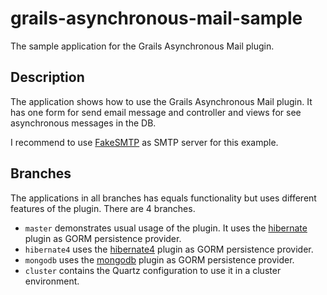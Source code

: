 grails-asynchronous-mail-sample
===============================

The sample application for the Grails Asynchronous Mail plugin.

Description
-----------

The application shows how to use the Grails Asynchronous Mail plugin. It has one form for send email message and controller and views for see asynchronous messages in the DB.

I recommend to use [FakeSMTP](http://nilhcem.github.io/FakeSMTP/) as SMTP server for this example.

Branches
--------

The applications in all branches has equals functionality but uses different features of the plugin. There are 4 branches.

* `master` demonstrates usual usage of the plugin. It uses the [hibernate](http://www.grails.org/plugin/hibernate) plugin as GORM persistence provider.
* `hibernate4` uses the [hibernate4](http://www.grails.org/plugin/hibernate4) plugin as GORM persistence provider.
* `mongodb` uses the [mongodb](http://www.grails.org/plugin/mongodb) plugin as GORM persistence provider.
* `cluster` contains the Quartz configuration to use it in a cluster environment.
